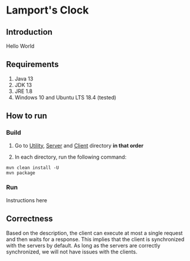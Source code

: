# Lamport's Clock

## Introduction

Hello World

## Requirements

1. Java 13
2. JDK 13
3. JRE 1.8
4. Windows 10 and Ubuntu LTS 18.4 (tested)

## How to run

### Build

1. Go to [Utility](./Utility), [Server](./Server) and [Client](./Client) directory **in that order**

2. In each directory, run the following command:
```
mvn clean install -U
mvn package
```

### Run

Instructions here

## Correctness

Based on the description, the client can execute at most a single request and then waits for a response. This implies that the client is synchronized with the servers by default. As long as the servers are correctly synchronized, we will not have issues with the clients. 